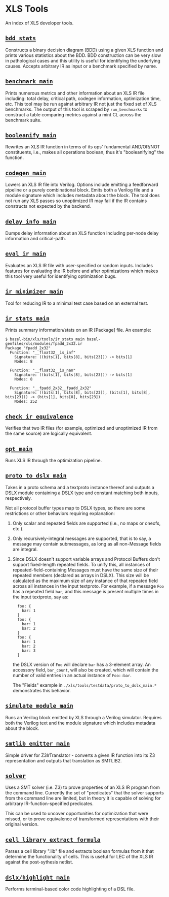 # XLS Tools

An index of XLS developer tools.

## [`bdd_stats`](https://github.com/google/xls/tree/main/xls/tools/bdd_stats.cc)

Constructs a binary decision diagram (BDD) using a given XLS function and prints
various statistics about the BDD. BDD construction can be very slow in
pathological cases and this utility is useful for identifying the underlying
causes. Accepts arbitrary IR as input or a benchmark specified by name.

## [`benchmark_main`](https://github.com/google/xls/tree/main/xls/tools/benchmark_main.cc)

Prints numerous metrics and other information about an XLS IR file including:
total delay, critical path, codegen information, optimization time, etc. This
tool may be run against arbitrary IR not just the fixed set of XLS benchmarks.
The output of this tool is scraped by `run_benchmarks` to construct a table
comparing metrics against a mint CL across the benchmark suite.

## [`booleanify_main`](https://github.com/google/xls/tree/main/xls/tools/booleanify_main.cc)

Rewrites an XLS IR function in terms of its ops' fundamental AND/OR/NOT
constituents, i.e., makes all operations boolean, thus it's "booleanifying" the
function.

## [`codegen_main`](https://github.com/google/xls/tree/main/xls/tools/codegen_main.cc)

Lowers an XLS IR file into Verilog. Options include emitting a feedforward
pipeline or a purely combinational block. Emits both a Verilog file and a module
signature which includes metadata about the block. The tool does not run any XLS
passes so unoptimized IR may fail if the IR contains constructs not expected by
the backend.

## [`delay_info_main`](https://github.com/google/xls/tree/main/xls/tools/delay_info_main.cc)

Dumps delay information about an XLS function including per-node delay
information and critical-path.

## [`eval_ir_main`](https://github.com/google/xls/tree/main/xls/tools/eval_ir_main.cc)

Evaluates an XLS IR file with user-specified or random inputs. Includes
features for evaluating the IR before and after optimizations which makes this
tool very useful for identifying optimization bugs.

## [`ir_minimizer_main`](https://github.com/google/xls/tree/main/xls/tools/ir_minimizer_main.cc)

Tool for reducing IR to a minimal test case based on an external test.

## [`ir_stats_main`](https://github.com/google/xls/tree/main/xls/tools/ir_stats_main.cc)

Prints summary information/stats on an IR [Package] file. An example:

```
$ bazel-bin/xls/tools/ir_stats_main bazel-genfiles/xls/modules/fpadd_2x32.ir
Package "fpadd_2x32"
  Function: "__float32__is_inf"
    Signature: ((bits[1], bits[8], bits[23])) -> bits[1]
    Nodes: 8

  Function: "__float32__is_nan"
    Signature: ((bits[1], bits[8], bits[23])) -> bits[1]
    Nodes: 8

  Function: "__fpadd_2x32__fpadd_2x32"
    Signature: ((bits[1], bits[8], bits[23]), (bits[1], bits[8], bits[23])) -> (bits[1], bits[8], bits[23])
    Nodes: 252
```

## [`check_ir_equivalence`](https://github.com/google/xls/tree/main/xls/tools/check_ir_equivalence_main.cc)

Verifies that two IR files (for example, optimized and unoptimized IR from the
same source) are logically equivalent.

## [`opt_main`](https://github.com/google/xls/tree/main/xls/tools/opt_main.cc)

Runs XLS IR through the optimization pipeline.

## [`proto_to_dslx_main`](https://github.com/google/xls/tree/main/xls/tools/proto_to_dslx_main.cc)

Takes in a proto schema and a textproto instance thereof and outputs a DSLX
module containing a DSLX type and constant matching both inputs, respectively.

Not all protocol buffer types map to DSLX types, so there are some restrictions
or other behaviors requiring explanation:

1.  Only scalar and repeated fields are supported (i.e., no maps or oneofs,
    etc.).
1.  Only recursively-integral messages are supported, that is to say, a message
    may contain submessages, as long as all non-Message fields are integral.
1.  Since DSLX doesn't support variable arrays and Protocol Buffers don't
    support fixed-length repeated fields. To unify this, all instances of
    repeated-field-containing Messages must have the same size of their repeated
    members (declared as arrays in DSLX). This size will be calculated as the
    maximum size of any instance of that repeated field across all instances in
    the input textproto. For example, if a message `Foo` has a repeated field
    `bar`, and this message is present multiple times in the input textproto,
    say as:

    ```
      foo: {
        bar: 1
      }
      foo: {
        bar: 1
        bar: 2
      }
      foo: {
        bar: 1
        bar: 2
        bar: 3
      }
    ```

    the DSLX version of `Foo` will declare `bar` has a 3-element array. An
    accessory field, `bar_count`, will also be created, which will contain the
    number of valid entries in an actual instance of `Foo::bar`.

    The "Fields" example in
    `./xls/tools/testdata/proto_to_dslx_main.*` demonstrates this
    behavior.

## [`simulate_module_main`](https://github.com/google/xls/tree/main/xls/tools/simulate_module_main.cc)

Runs an Verilog block emitted by XLS through a Verilog simulator. Requires both
the Verilog text and the module signature which includes metadata about the
block.

## [`smtlib_emitter_main`](https://github.com/google/xls/tree/main/xls/tools/smtlib_emitter_main.cc)

Simple driver for Z3IrTranslator - converts a given IR function into its Z3
representation and outputs that translation as SMTLIB2.

## [`solver`](https://github.com/google/xls/tree/main/xls/tools/solver.cc)

Uses a SMT solver (i.e. Z3) to prove properties of an XLS IR program from the
command line. Currently the set of "predicates" that the solver supports from
the command line are limited, but in theory it is capable of solving for
arbitrary IR-function-specified predicates.

This can be used to uncover opportunities for optimization that were missed, or
to prove equivalence of transformed representations with their original version.

## [`cell_library_extract_formula`](https://github.com/google/xls/tree/main/xls/tools/cell_library_extract_formula.cc)

Parses a cell library ".lib" file and extracts boolean formulas from it that
determine the functionality of cells. This is useful for LEC of the XLS IR
against the post-sythesis netlist.

## [`dslx/highlight_main`](https://github.com/google/xls/tree/main/xls/dslx/highlight_main.cc)

Performs terminal-based color code highlighting of a DSL file.
